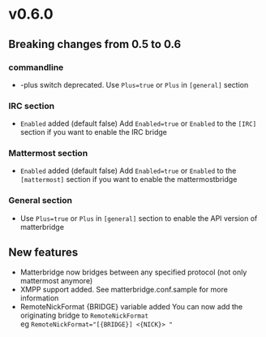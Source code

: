 # v0.6.0
## Breaking changes from 0.5 to 0.6
### commandline
* -plus switch deprecated. Use ```Plus=true``` or ```Plus``` in ```[general]``` section
### IRC section
* ```Enabled``` added (default false)
Add ```Enabled=true``` or ```Enabled``` to the ```[IRC]``` section if you want to enable the IRC bridge
### Mattermost section
* ```Enabled``` added (default false)
Add ```Enabled=true``` or ```Enabled``` to the ```[mattermost]``` section if you want to enable the mattermostbridge
### General section
* Use ```Plus=true``` or ```Plus``` in ```[general]``` section to enable the API version of matterbridge

## New features
* Matterbridge now bridges between any specified protocol (not only mattermost anymore) 
* XMPP support added.  See matterbridge.conf.sample for more information
* RemoteNickFormat {BRIDGE} variable added
You can now add the originating bridge to ```RemoteNickFormat```  
eg ```RemoteNickFormat="[{BRIDGE}] <{NICK}> "```
